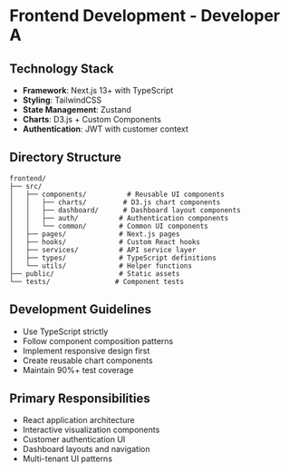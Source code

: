 # Frontend Development - Developer A

## Technology Stack
- **Framework**: Next.js 13+ with TypeScript
- **Styling**: TailwindCSS
- **State Management**: Zustand
- **Charts**: D3.js + Custom Components
- **Authentication**: JWT with customer context

## Directory Structure
```
frontend/
├── src/
│   ├── components/          # Reusable UI components
│   │   ├── charts/         # D3.js chart components
│   │   ├── dashboard/      # Dashboard layout components
│   │   ├── auth/          # Authentication components
│   │   └── common/        # Common UI components
│   ├── pages/             # Next.js pages
│   ├── hooks/             # Custom React hooks
│   ├── services/          # API service layer
│   ├── types/             # TypeScript definitions
│   └── utils/             # Helper functions
├── public/                # Static assets
└── tests/                # Component tests
```

## Development Guidelines
- Use TypeScript strictly
- Follow component composition patterns
- Implement responsive design first
- Create reusable chart components
- Maintain 90%+ test coverage

## Primary Responsibilities
- React application architecture
- Interactive visualization components
- Customer authentication UI
- Dashboard layouts and navigation
- Multi-tenant UI patterns